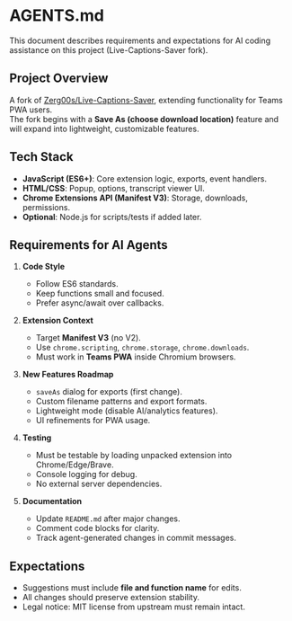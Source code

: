 # AGENTS.md

This document describes requirements and expectations for AI coding assistance on this project (Live-Captions-Saver fork).

## Project Overview
A fork of [Zerg00s/Live-Captions-Saver](https://github.com/Zerg00s/Live-Captions-Saver), extending functionality for Teams PWA users.  
The fork begins with a **Save As (choose download location)** feature and will expand into lightweight, customizable features.

## Tech Stack
- **JavaScript (ES6+)**: Core extension logic, exports, event handlers.
- **HTML/CSS**: Popup, options, transcript viewer UI.
- **Chrome Extensions API (Manifest V3)**: Storage, downloads, permissions.
- **Optional**: Node.js for scripts/tests if added later.

## Requirements for AI Agents
1. **Code Style**
   - Follow ES6 standards.
   - Keep functions small and focused.
   - Prefer async/await over callbacks.

2. **Extension Context**
   - Target **Manifest V3** (no V2).
   - Use `chrome.scripting`, `chrome.storage`, `chrome.downloads`.
   - Must work in **Teams PWA** inside Chromium browsers.

3. **New Features Roadmap**
   - `saveAs` dialog for exports (first change).
   - Custom filename patterns and export formats.
   - Lightweight mode (disable AI/analytics features).
   - UI refinements for PWA usage.

4. **Testing**
   - Must be testable by loading unpacked extension into Chrome/Edge/Brave.
   - Console logging for debug.
   - No external server dependencies.

5. **Documentation**
   - Update `README.md` after major changes.
   - Comment code blocks for clarity.
   - Track agent-generated changes in commit messages.

## Expectations
- Suggestions must include **file and function name** for edits.
- All changes should preserve extension stability.
- Legal notice: MIT license from upstream must remain intact.
